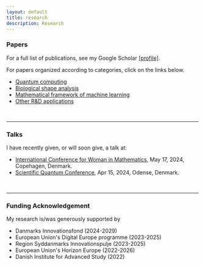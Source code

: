 ```yaml
---
layout: default
title: research
description: Research
---
```


### Papers
For a full list of publications, see my Google Scholar [[profile]](https://scholar.google.com/citations?user=ZJz-eI0AAAAJ&hl=en&authuser=1). 

For papers organized according to categories, click on the links below. 

* [Quantum computing](../research/quantum.html) <br />
* [Biological shape analysis](../research/shape.html) <br />
* [Mathematical framework of machine learning](../research/ml.html) <br />
* [Other R&D applications](../research/other.html)

<br />
<hr />	

### Talks

I have recently given, or will soon give, a talk at:

* [International Conference for Woman in Mathematics](https://www.math.ku.dk/english/calendar/events/women-in-math/#:~:text=To%20mark%20this%20date%20and,May%2017%2C%202024%20in%20Copenhagen), May 17, 2024, Copehagen, Denmark. <br />
* [Scientific Quantum Conference](https://dqc.dk/event/scientific-quantum-conference/), Apr 15, 2024, Odense, Denmark.

<br />
<hr />	

### Funding Acknowledgement
My research is/was generously supported by
* Danmarks Innovationsfond (2024-2029)
* European Union's Digital Europe programme (2023-2025)
* Region Syddanmarks Innovationspulje (2023-2025)
* European Union's Horizon Europe (2022-2026)
* Danish Institute for Advanced Study (2022)

<br />
<br />
<br />
<br />
<br />

